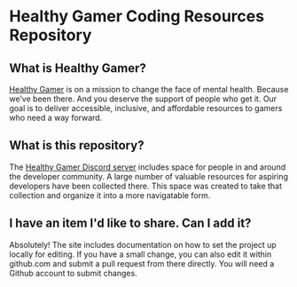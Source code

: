 # Healthy Gamer Coding Resources Repository

## What is Healthy Gamer?
[Healthy Gamer](https://www.healthygamer.gg/about-us/) is on a mission to change the face of mental health. Because we’ve been there. And you deserve the support of people who get it. Our goal is to deliver accessible, inclusive, and affordable resources to gamers who need a way forward.

## What is this repository?
The [Healthy Gamer Discord server](https://healthygamer.ck.page/09c07d7d1d) includes space for people in and around the developer community. A large number of valuable resources for aspiring developers have been collected there. This space was created to take that collection and organize it into a more navigatable form.

## I have an item I'd like to share. Can I add it?
Absolutely! The site includes documentation on how to set the project up locally for editing. If you have a small change, you can also edit it within github.com and submit a pull request from there directly. You will need a Github account to submit changes.
